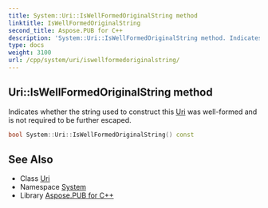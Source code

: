 ```yaml
---
title: System::Uri::IsWellFormedOriginalString method
linktitle: IsWellFormedOriginalString
second_title: Aspose.PUB for C++
description: 'System::Uri::IsWellFormedOriginalString method. Indicates whether the string used to construct this Uri was well-formed and is not required to be further escaped in C++.'
type: docs
weight: 3100
url: /cpp/system/uri/iswellformedoriginalstring/
---
```

## Uri::IsWellFormedOriginalString method


Indicates whether the string used to construct this [Uri](../) was well-formed and is not required to be further escaped.

```cpp
bool System::Uri::IsWellFormedOriginalString() const
```

## See Also

* Class [Uri](../)
* Namespace [System](../../)
* Library [Aspose.PUB for C++](../../../)
